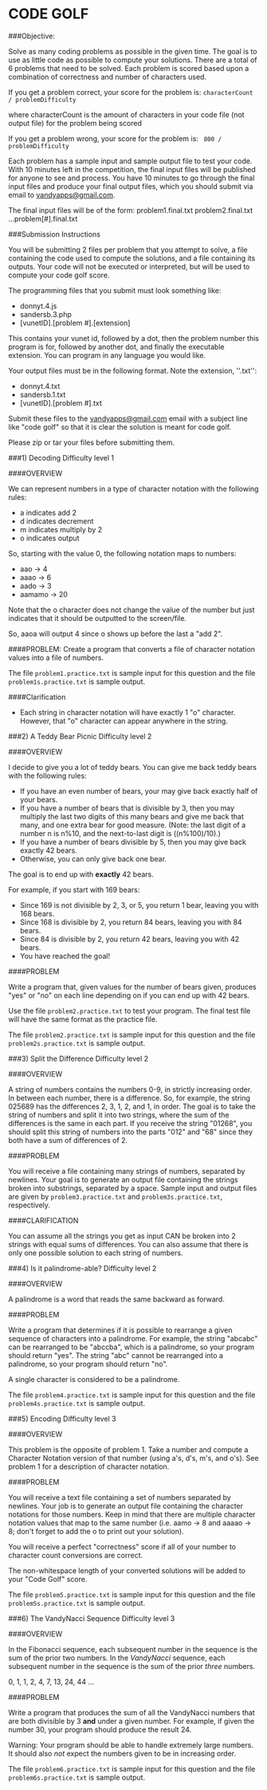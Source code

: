 CODE  GOLF
========

###Objective:

Solve as many coding problems as possible in the given time. The goal is to use as little code as possible to compute your solutions.  There are a total of 6 problems that need to be solved. Each problem is scored based upon a combination of correctness and number of characters used.

If you get a problem correct, your score for the problem is:
```characterCount / problemDifficulty```

where characterCount is the amount of characters in your code file (not output file) for the problem being scored

If you get a problem wrong, your score for the problem is:
``` 800 / problemDifficulty```

Each problem has a sample input and sample output file to test your code. With 10 minutes left in the competition, the final input files will be published for anyone to see and process. You have 10 minutes to go through the final input files and produce your final output files, which you should submit via email to [vandyapps@gmail.com](http://mailto:vandyapps@gmail.com).

The final input files will be of the form:
problem1.final.txt
problem2.final.txt
...problem[#].final.txt

###Submission Instructions

You will be submitting 2 files per problem that you attempt to solve, a file containing the code used to compute the solutions, and a file containing its outputs. Your code will not be executed or interpreted, but will be used to compute your code golf score.

The programming files that you submit must look something like:
* donnyt.4.js
* sandersb.3.php
* [vunetID].[problem #].[extension]

This contains your vunet id, followed by a dot, then the problem number this program is for, followed by another dot, and finally the executable extension. You can program in any language you would like.

Your output files must be in the following format. Note the extension, ''.txt'':
* donnyt.4.txt
* sandersb.1.txt
* [vunetID].[problem #].txt

Submit these files to the vandyapps@gmail.com email with a subject line like "code golf" so that it is clear the solution is meant for code golf.

Please zip or tar your files before submitting them.

###1) Decoding
Difficulty level 1

####OVERVIEW

We can represent numbers in a type of character notation with the following rules:

* a indicates add 2
* d indicates decrement
* m indicates multiply by 2
* o indicates output

So, starting with the value 0, the following notation maps to numbers:

* aao -> 4
* aaao -> 6
* aado -> 3
* aamamo -> 20

Note that the o character does not change the value of the number but just indicates that it should be outputted to the screen/file.

So, aaoa will output 4 since o shows up before the last a "add 2".


####PROBLEM: 
Create a program that converts a file of character notation values into a file of numbers.

The file `problem1.practice.txt` is sample input for this question and the file `problem1s.practice.txt` is sample output.

####Clarification
* Each string in character notation will have exactly 1 "o" character. However, that "o" character can appear anywhere in the string.

###2) A Teddy Bear Picnic
Difficulty level 2

####OVERVIEW

I decide to give you a lot of teddy bears. You can give me back teddy bears with the following rules:

* If you have an even number of bears, your may give back exactly half of your bears.
* If you have a number of bears that is divisible by 3, then you may multiply the last two digits of this many bears and give me back that many, and one extra bear for good measure. (Note: the last digit of a number n is n%10, and the next-to-last digit is ((n%100)/10).)
* If you have a number of bears divisible by 5, then you may give back exactly 42 bears.
* Otherwise, you can only give back one bear.

The goal is to end up with **exactly** 42 bears.

For example, if you start with 169 bears:
* Since 169 is not divisible by 2, 3, or 5, you return 1 bear, leaving you with 168 bears.
* Since 168 is divisible by 2, you return 84 bears, leaving you with 84 bears.
* Since 84 is divisible by 2, you return 42 bears, leaving you with 42 bears.
* You have reached the goal!

####PROBLEM

Write a program that, given values for the number of bears given, produces "yes" or "no" on each line depending on if you can end up with 42 bears.

Use the file `problem2.practice.txt` to test your program. The final test file will have the same format as the practice file.

The file `problem2.practice.txt` is sample input for this question and the file `problem2s.practice.txt` is sample output.

###3) Split the Difference
Difficulty level 2

####OVERVIEW

A string of numbers contains the numbers 0-9, in strictly increasing order. In between each number, there is a difference. So, for example, the string 025689 has the differences 2, 3, 1, 2, and 1, in order. The goal is to take the string of numbers and split it into two strings, where the sum of the differences is the same in each part. If you receive the string "01268", you should split this string of numbers into the parts "012" and "68" since they both have a sum of differences of 2.

####PROBLEM

You will receive a file containing many strings of numbers, separated by newlines. Your goal is to generate an output file containing the strings broken into substrings, separated by a space. Sample input and output files are given by `problem3.practice.txt` and `problem3s.practice.txt`, respectively.

####CLARIFICATION

You can assume all the strings you get as input CAN be broken into 2 strings with equal sums of differences. You can also assume that there is only one possible solution to each string of numbers.

###4) Is it palindrome-able?
Difficulty level 2

####OVERVIEW

A palindrome is a word that reads the same backward as forward.

####PROBLEM

Write a program that determines if it is possible to rearrange a given sequence of characters into a palindrome. For example, the string "abcabc" can be rearranged to be "abccba", which is a palindrome, so your program should return "yes". The string "abc" cannot be rearranged into a palindrome, so your program should return "no".

A single character is considered to be a palindrome. 

The file `problem4.practice.txt` is sample input for this question and the file `problem4s.practice.txt` is sample output.

###5) Encoding
Difficulty level 3

####OVERVIEW

This problem is the opposite of problem 1. Take a number and compute a Character Notation version of that number (using a's, d's, m's, and o's). See problem 1 for a description of character notation.

####PROBLEM

You will receive a text file containing a set of numbers separated by newlines. Your job is to generate an output file containing the character notations for those numbers. Keep in mind that there are multiple character notation values that map to the same number (i.e. aamo -> 8 and aaaao -> 8; don't forget to add the o to print out your solution).

You will receive a perfect "correctness" score if all of your number to
character count conversions are correct.

The non-whitespace length of your converted solutions will be added to your
"Code Golf" score.

The file `problem5.practice.txt` is sample input for this question and the file `problem5s.practice.txt` is sample output.

###6) The VandyNacci Sequence
Difficulty level 3

####OVERVIEW

In the Fibonacci sequence, each subsequent number in the sequence is the sum of the prior two numbers. In the *VandyNacci* sequence, each subsequent number in the sequence is the sum of the prior *three* numbers.

0, 1, 1, 2, 4, 7, 13, 24, 44 ...

####PROBLEM

Write a program that produces the sum of all the VandyNacci numbers that are both divisible by 3 **and** under a given number. For example, if given the number 30, your program should produce the result 24.

Warning: Your program should be able to handle extremely large numbers. It should also *not* expect the numbers given to be in increasing order.

The file `problem6.practice.txt` is sample input for this question and the file `problem6s.practice.txt` is sample output.
